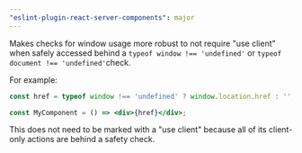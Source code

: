 ```yaml
---
"eslint-plugin-react-server-components": major
---
```


Makes checks for window usage more robust to not require "use client" when safely accessed behind a `typeof window !== 'undefined'` or `typeof document !== 'undefined'`check.

For example:

```jsx
const href = typeof window !== 'undefined' ? window.location.href : '';

const MyComponent = () => <div>{href}</div>;
```

This does not need to be marked with a "use client" because all of its client-only actions are behind a safety check.
